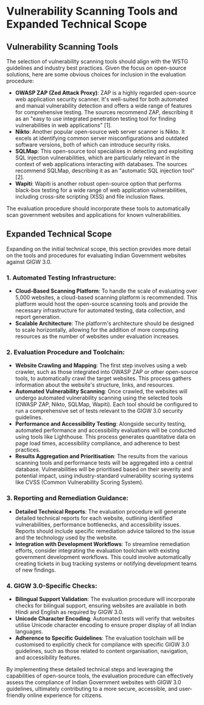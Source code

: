 
# Vulnerability Scanning Tools and Expanded Technical Scope

## Vulnerability Scanning Tools

The selection of vulnerability scanning tools should align with the WSTG guidelines and industry best practices. Given the focus on open-source solutions, here are some obvious choices for inclusion in the evaluation procedure:

- **OWASP ZAP (Zed Attack Proxy)**: ZAP is a highly regarded open-source web application security scanner. It's well-suited for both automated and manual vulnerability detection and offers a wide range of features for comprehensive testing. The sources recommend ZAP, describing it as an "easy to use integrated penetration testing tool for finding vulnerabilities in web applications" [1].
- **Nikto**: Another popular open-source web server scanner is Nikto. It excels at identifying common server misconfigurations and outdated software versions, both of which can introduce security risks.
- **SQLMap**: This open-source tool specialises in detecting and exploiting SQL injection vulnerabilities, which are particularly relevant in the context of web applications interacting with databases. The sources recommend SQLMap, describing it as an "automatic SQL injection tool" [2].
- **Wapiti**: Wapiti is another robust open-source option that performs black-box testing for a wide range of web application vulnerabilities, including cross-site scripting (XSS) and file inclusion flaws.

The evaluation procedure should incorporate these tools to automatically scan government websites and applications for known vulnerabilities.

## Expanded Technical Scope

Expanding on the initial technical scope, this section provides more detail on the tools and procedures for evaluating Indian Government websites against GIGW 3.0.

### 1. Automated Testing Infrastructure:

- **Cloud-Based Scanning Platform**: To handle the scale of evaluating over 5,000 websites, a cloud-based scanning platform is recommended. This platform would host the open-source scanning tools and provide the necessary infrastructure for automated testing, data collection, and report generation.
- **Scalable Architecture**: The platform's architecture should be designed to scale horizontally, allowing for the addition of more computing resources as the number of websites under evaluation increases.

### 2. Evaluation Procedure and Toolchain:

- **Website Crawling and Mapping**: The first step involves using a web crawler, such as those integrated into OWASP ZAP or other open-source tools, to automatically crawl the target websites. This process gathers information about the website's structure, links, and resources.
- **Automated Vulnerability Scanning**: Once crawled, the websites will undergo automated vulnerability scanning using the selected tools (OWASP ZAP, Nikto, SQLMap, Wapiti). Each tool should be configured to run a comprehensive set of tests relevant to the GIGW 3.0 security guidelines.
- **Performance and Accessibility Testing**: Alongside security testing, automated performance and accessibility evaluations will be conducted using tools like Lighthouse. This process generates quantitative data on page load times, accessibility compliance, and adherence to best practices.
- **Results Aggregation and Prioritisation**: The results from the various scanning tools and performance tests will be aggregated into a central database. Vulnerabilities will be prioritised based on their severity and potential impact, using industry-standard vulnerability scoring systems like CVSS (Common Vulnerability Scoring System).

### 3. Reporting and Remediation Guidance:

- **Detailed Technical Reports**: The evaluation procedure will generate detailed technical reports for each website, outlining identified vulnerabilities, performance bottlenecks, and accessibility issues. Reports should include specific remediation advice tailored to the issue and the technology used by the website.
- **Integration with Development Workflows**: To streamline remediation efforts, consider integrating the evaluation toolchain with existing government development workflows. This could involve automatically creating tickets in bug tracking systems or notifying development teams of new findings.

### 4. GIGW 3.0-Specific Checks:

- **Bilingual Support Validation**: The evaluation procedure will incorporate checks for bilingual support, ensuring websites are available in both Hindi and English as required by GIGW 3.0.
- **Unicode Character Encoding**: Automated tests will verify that websites utilise Unicode character encoding to ensure proper display of all Indian languages.
- **Adherence to Specific Guidelines**: The evaluation toolchain will be customised to explicitly check for compliance with specific GIGW 3.0 guidelines, such as those related to content organisation, navigation, and accessibility features.

By implementing these detailed technical steps and leveraging the capabilities of open-source tools, the evaluation procedure can effectively assess the compliance of Indian Government websites with GIGW 3.0 guidelines, ultimately contributing to a more secure, accessible, and user-friendly online experience for citizens.
